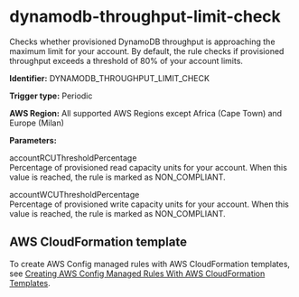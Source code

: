 # dynamodb\-throughput\-limit\-check<a name="dynamodb-throughput-limit-check"></a>

Checks whether provisioned DynamoDB throughput is approaching the maximum limit for your account\. By default, the rule checks if provisioned throughput exceeds a threshold of 80% of your account limits\.

**Identifier:** DYNAMODB\_THROUGHPUT\_LIMIT\_CHECK

**Trigger type:** Periodic

**AWS Region:** All supported AWS Regions except Africa \(Cape Town\) and Europe \(Milan\)

**Parameters:**

accountRCUThresholdPercentage  
 Percentage of provisioned read capacity units for your account\. When this value is reached, the rule is marked as NON\_COMPLIANT\. 

accountWCUThresholdPercentage  
 Percentage of provisioned write capacity units for your account\. When this value is reached, the rule is marked as NON\_COMPLIANT\. 

## AWS CloudFormation template<a name="w24aac11c29c17d111c15"></a>

To create AWS Config managed rules with AWS CloudFormation templates, see [Creating AWS Config Managed Rules With AWS CloudFormation Templates](aws-config-managed-rules-cloudformation-templates.md)\.